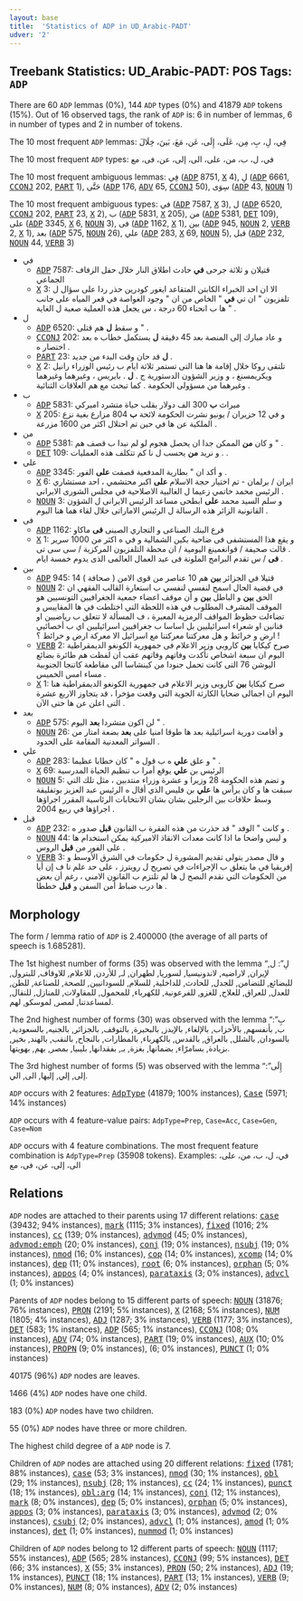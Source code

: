 ```yaml
---
layout: base
title:  'Statistics of ADP in UD_Arabic-PADT'
udver: '2'
---
```


## Treebank Statistics: UD_Arabic-PADT: POS Tags: `ADP`

There are 60 `ADP` lemmas (0%), 144 `ADP` types (0%) and 41879 `ADP` tokens (15%).
Out of 16 observed tags, the rank of `ADP` is: 6 in number of lemmas, 6 in number of types and 2 in number of tokens.

The 10 most frequent `ADP` lemmas: فِي، لِ، بِ، مِن، عَلَى، إِلَى، عَن، مَعَ، بَينَ، خِلَالَ

The 10 most frequent `ADP` types:  في، ل، ب، من، على، الى، إلى، عن، فى، مع

The 10 most frequent ambiguous lemmas: فِي (<tt><a href="ar_padt-pos-ADP.html">ADP</a></tt> 8751, <tt><a href="ar_padt-pos-X.html">X</a></tt> 4), لِ (<tt><a href="ar_padt-pos-ADP.html">ADP</a></tt> 6661, <tt><a href="ar_padt-pos-CCONJ.html">CCONJ</a></tt> 202, <tt><a href="ar_padt-pos-PART.html">PART</a></tt> 1), حَتَّى (<tt><a href="ar_padt-pos-ADP.html">ADP</a></tt> 176, <tt><a href="ar_padt-pos-ADV.html">ADV</a></tt> 65, <tt><a href="ar_padt-pos-CCONJ.html">CCONJ</a></tt> 50), سِوَى (<tt><a href="ar_padt-pos-ADP.html">ADP</a></tt> 43, <tt><a href="ar_padt-pos-NOUN.html">NOUN</a></tt> 1)

The 10 most frequent ambiguous types:  في (<tt><a href="ar_padt-pos-ADP.html">ADP</a></tt> 7587, <tt><a href="ar_padt-pos-X.html">X</a></tt> 3), ل (<tt><a href="ar_padt-pos-ADP.html">ADP</a></tt> 6520, <tt><a href="ar_padt-pos-CCONJ.html">CCONJ</a></tt> 202, <tt><a href="ar_padt-pos-PART.html">PART</a></tt> 23, <tt><a href="ar_padt-pos-X.html">X</a></tt> 2), ب (<tt><a href="ar_padt-pos-ADP.html">ADP</a></tt> 5831, <tt><a href="ar_padt-pos-X.html">X</a></tt> 205), من (<tt><a href="ar_padt-pos-ADP.html">ADP</a></tt> 5381, <tt><a href="ar_padt-pos-DET.html">DET</a></tt> 109), على (<tt><a href="ar_padt-pos-ADP.html">ADP</a></tt> 3345, <tt><a href="ar_padt-pos-X.html">X</a></tt> 6, <tt><a href="ar_padt-pos-NOUN.html">NOUN</a></tt> 3), فى (<tt><a href="ar_padt-pos-ADP.html">ADP</a></tt> 1162, <tt><a href="ar_padt-pos-X.html">X</a></tt> 1), بين (<tt><a href="ar_padt-pos-ADP.html">ADP</a></tt> 945, <tt><a href="ar_padt-pos-NOUN.html">NOUN</a></tt> 2, <tt><a href="ar_padt-pos-VERB.html">VERB</a></tt> 2, <tt><a href="ar_padt-pos-X.html">X</a></tt> 1), بعد (<tt><a href="ar_padt-pos-ADP.html">ADP</a></tt> 575, <tt><a href="ar_padt-pos-NOUN.html">NOUN</a></tt> 26), علي (<tt><a href="ar_padt-pos-ADP.html">ADP</a></tt> 283, <tt><a href="ar_padt-pos-X.html">X</a></tt> 69, <tt><a href="ar_padt-pos-NOUN.html">NOUN</a></tt> 5), قبل (<tt><a href="ar_padt-pos-ADP.html">ADP</a></tt> 232, <tt><a href="ar_padt-pos-NOUN.html">NOUN</a></tt> 44, <tt><a href="ar_padt-pos-VERB.html">VERB</a></tt> 3)


* في
  * <tt><a href="ar_padt-pos-ADP.html">ADP</a></tt> 7587: قتيلان و ثلاثة جرحى <b>في</b> حادث اطلاق النار خلال حفل الزفاف الجماعي
  * <tt><a href="ar_padt-pos-X.html">X</a></tt> 3: الا ان احد الخبراء الكابتن المتقاعد ايغور كودرين حذر ردا على سؤال ل تلفزيون " ان تي <b>في</b> " الخاص من ان " وجود الغواصة في قعر المياه على جانب ها ب انحناء 60 درجة ، س يجعل هذه العملية صعبة ل الغاية " .
* ل
  * <tt><a href="ar_padt-pos-ADP.html">ADP</a></tt> 6520: و سقط <b>ل</b> هم قتلى " .
  * <tt><a href="ar_padt-pos-CCONJ.html">CCONJ</a></tt> 202: و عاد مبارك إلى المنصة بعد 45 دقيقة <b>ل</b> يستكمل خطاب ه بعد اختصار ه .
  * <tt><a href="ar_padt-pos-PART.html">PART</a></tt> 23: <b>ل</b> قد حان وقت البدء من جديد .
  * <tt><a href="ar_padt-pos-X.html">X</a></tt> 2: تلتقى روكا خلال إقامة ها هنا التى تستمر ثلاثة ايام ب رئيس الوزراء رانيل ويكريمسنغ ، و وزير الشؤون الدستورية ج . <b>ل</b> . بايريس ، وغيرهما وغيرهما وغيرهما من مسؤولى الحكومة . كما تبحث مع هم العلاقات الثنائية .
* ب
  * <tt><a href="ar_padt-pos-ADP.html">ADP</a></tt> 5831: ميراث <b>ب</b> 300 الف دولار يقلب حياة متشرد اميركي
  * <tt><a href="ar_padt-pos-X.html">X</a></tt> 205: و في 12 حزيران / يونيو نشرت الحكومة لائحة <b>ب</b> 804 مزارع بغية نزع الملكية عن ها في حين تم احتلال اكثر من 1600 مزرعة .
* من
  * <tt><a href="ar_padt-pos-ADP.html">ADP</a></tt> 5381: و كان <b>من</b> الممكن جدا ان يحصل هجوم لو لم نبدا ب قصف هم " .
  * <tt><a href="ar_padt-pos-DET.html">DET</a></tt> 109: و نريد <b>من</b> يحسب ل نا كم تتكلف هذه العمليات . .
* على
  * <tt><a href="ar_padt-pos-ADP.html">ADP</a></tt> 3345: و أكد ان " بطارية المدفعية قصفت <b>على</b> الفور .
  * <tt><a href="ar_padt-pos-X.html">X</a></tt> 6: ايران / برلمان - تم اختيار حجة الاسلام <b>على</b> اكبر محتشمي ، احد مستشاري الرئيس محمد خاتمي زعيما ل الغالبية الاصلاحية في مجلس الشورى الايراني .
  * <tt><a href="ar_padt-pos-NOUN.html">NOUN</a></tt> 3: و سلم السيد محمد <b>على</b> ابطحى مساعد الرئيس الايرانى ل الشؤون القانونية الزائر هذه الرسالة ل الرئيس الاماراتى خلال لقاء هما هنا اليوم .
* فى
  * <tt><a href="ar_padt-pos-ADP.html">ADP</a></tt> 1162: فرع البنك الصناعى و التجاري الصينى <b>فى</b> ماكاو
  * <tt><a href="ar_padt-pos-X.html">X</a></tt> 1: و يقع هذا المستشفى فى ضاحية بكين الشمالية و في ه اكثر من 1000 سرير . قالت صحيفة / قوانغمينغ اليومية / ان محطة التلفزيون المركزية / سى سى تى <b>فى</b> / س تقدم البرامج الملونة فى عيد العمال العالمى الذى يدوم خمسة ايام .
* بين
  * <tt><a href="ar_padt-pos-ADP.html">ADP</a></tt> 945: 14 قتيلا في الجزائر <b>بين</b> هم 10 عناصر من قوى الامن ( صحافة )
  * <tt><a href="ar_padt-pos-NOUN.html">NOUN</a></tt> 2: في قضية الحال اسمح لنفسي لنفسي ب استعارة القالب الفقهي ان الحق <b>بين</b> و الباطل <b>بين</b> و أن موقف اعضاء جمعية الجغرافيين التونسيين هو الموقف المشرف المطلوب في هذه اللحظة التي اختلطت في ها المقاييس و تضاءلت حظوظ المواقف الرمزية المعبرة ، ف المسألة لا تتعلق ب رياضيين او فنانين او شعراء اسرائيليين بل اساسا ب جغرافيين اسرائيليين اي ب أخصائيي ارض و خرائط و هل معركتنا معركتنا مع اسرائيل الا معركة ارض و خرائط ؟ !
  * <tt><a href="ar_padt-pos-VERB.html">VERB</a></tt> 2: صرح كيكايا <b>بين</b> كاروبى وزير الاعلام فى جمهورية الكونغو الديمقراطية اليوم ان سبعة اشخاص تأكدت وفاتهم وفاتهم عقب ان لفظت هم طائرة بضائع اليوشن 76 التى كانت تحمل جنودا من كينشاسا الى مقاطعة كاتنجا الجنوبية مساء امس الخميس .
  * <tt><a href="ar_padt-pos-X.html">X</a></tt> 1: صرح كيكايا <b>بين</b> كاروبى وزير الاعلام فى جمهورية الكونغو الديمقراطية هنا اليوم ان اجمالى ضحايا الكارثة الجوية التى وقعت مؤخرا ، قد يتجاوز الاربع عشرة التى اعلن عن ها حتى الآن .
* بعد
  * <tt><a href="ar_padt-pos-ADP.html">ADP</a></tt> 575: لن اكون متشردا <b>بعد</b> اليوم " .
  * <tt><a href="ar_padt-pos-NOUN.html">NOUN</a></tt> 26: و أقامت دورية اسرائيلية بعد ها طوقا امنيا على <b>بعد</b> بضعة امتار من السواتر المعدنية المقامة على الحدود .
* علي
  * <tt><a href="ar_padt-pos-ADP.html">ADP</a></tt> 283: و علق <b>علي</b> ه ب قول ه " كان خطابا عظيما " .
  * <tt><a href="ar_padt-pos-X.html">X</a></tt> 69: الرئيس بن <b>علي</b> يوقع أمرا ب تنظيم الحياة المدرسية
  * <tt><a href="ar_padt-pos-NOUN.html">NOUN</a></tt> 5: و تضم هذه الحكومة 28 وزيرا و عشرة وزراء منتدبين ، مثل تلك التي سبقت ها و كان يرأس ها <b>علي</b> بن فليس الذي أقال ه الرئيس عبد العزيز بوتفليقة وسط خلافات بين الرجلين بشان بشان الانتخابات الرئاسية المقرر اجراؤها اجراؤها في ربيع 2004 .
* قبل
  * <tt><a href="ar_padt-pos-ADP.html">ADP</a></tt> 232: و كانت " الوفد " قد حذرت من هذه الفقرة ب القانون <b>قبل</b> صدور ه .
  * <tt><a href="ar_padt-pos-NOUN.html">NOUN</a></tt> 44: و ليس واضحا ما اذا كانت معدات الانقاذ الاميركية يمكن استخدام ها على الفور من <b>قبل</b> الروس .
  * <tt><a href="ar_padt-pos-VERB.html">VERB</a></tt> 3: و قال مصدر يتولى تقديم المشورة ل حكومات في الشرق الأوسط و إفريقيا في ما يتعلق ب الإجراءات في تصريح ل رويترز ، على حد علم نا ف إن أيا من الحكومات التي نقدم النصح ل ها لم تلتزم ب القانون الامني ، رغم أن بعض ها درب ضباط أمن السفن و <b>قبل</b> خططا .

## Morphology

The form / lemma ratio of `ADP` is 2.400000 (the average of all parts of speech is 1.685281).

The 1st highest number of forms (35) was observed with the lemma “لِ”: ل, لإيران, لاراضيه, لاندونيسيا, لسوريا, لطهران, لـ, للأردن, للاعلام, للاوقاف, للبترول, للبضائع, للتضامن, للجدل, للحادث, للداخلية, للسلام, للسودانيين, للصحة, للصناعة, للطن, للعدل, للعراق, للعلاج, للغزو, للفرعونية, للكهرباء, للمحمول, للمقاولات, للمنازل, للنقال, لمساعدتنا, لمصر, لموسكو, لهم.

The 2nd highest number of forms (30) was observed with the lemma “بِ”: ب, بأنفسهم, بالأحزاب, بالإلغاء, بالإيدز, بالبحيرة, بالتوقف, بالجزائر, بالجنيه, بالسعودية, بالسودان, بالشلل, بالعراق, بالقدس, بالكهرباء, بالمطارات, بالنجاح, بالنقب, بالهند, بخير, بزيادة, بسامرّاء, بضمانها, بغزة, بـ, بفقدانها, بليبيا, بمصر, بهم, بهويتها.

The 3rd highest number of forms (5) was observed with the lemma “إِلَى”: إلى, إلي, إليها, الى, الي.

`ADP` occurs with 2 features: <tt><a href="ar_padt-feat-AdpType.html">AdpType</a></tt> (41879; 100% instances), <tt><a href="ar_padt-feat-Case.html">Case</a></tt> (5971; 14% instances)

`ADP` occurs with 4 feature-value pairs: `AdpType=Prep`, `Case=Acc`, `Case=Gen`, `Case=Nom`

`ADP` occurs with 4 feature combinations.
The most frequent feature combination is `AdpType=Prep` (35908 tokens).
Examples: في، ل، ب، من، على، الى، إلى، عن، فى، مع


## Relations

`ADP` nodes are attached to their parents using 17 different relations: <tt><a href="ar_padt-dep-case.html">case</a></tt> (39432; 94% instances), <tt><a href="ar_padt-dep-mark.html">mark</a></tt> (1115; 3% instances), <tt><a href="ar_padt-dep-fixed.html">fixed</a></tt> (1016; 2% instances), <tt><a href="ar_padt-dep-cc.html">cc</a></tt> (139; 0% instances), <tt><a href="ar_padt-dep-advmod.html">advmod</a></tt> (45; 0% instances), <tt><a href="ar_padt-dep-advmod-emph.html">advmod:emph</a></tt> (20; 0% instances), <tt><a href="ar_padt-dep-conj.html">conj</a></tt> (19; 0% instances), <tt><a href="ar_padt-dep-nsubj.html">nsubj</a></tt> (19; 0% instances), <tt><a href="ar_padt-dep-nmod.html">nmod</a></tt> (16; 0% instances), <tt><a href="ar_padt-dep-cop.html">cop</a></tt> (14; 0% instances), <tt><a href="ar_padt-dep-xcomp.html">xcomp</a></tt> (14; 0% instances), <tt><a href="ar_padt-dep-dep.html">dep</a></tt> (11; 0% instances), <tt><a href="ar_padt-dep-root.html">root</a></tt> (6; 0% instances), <tt><a href="ar_padt-dep-orphan.html">orphan</a></tt> (5; 0% instances), <tt><a href="ar_padt-dep-appos.html">appos</a></tt> (4; 0% instances), <tt><a href="ar_padt-dep-parataxis.html">parataxis</a></tt> (3; 0% instances), <tt><a href="ar_padt-dep-advcl.html">advcl</a></tt> (1; 0% instances)

Parents of `ADP` nodes belong to 15 different parts of speech: <tt><a href="ar_padt-pos-NOUN.html">NOUN</a></tt> (31876; 76% instances), <tt><a href="ar_padt-pos-PRON.html">PRON</a></tt> (2191; 5% instances), <tt><a href="ar_padt-pos-X.html">X</a></tt> (2168; 5% instances), <tt><a href="ar_padt-pos-NUM.html">NUM</a></tt> (1805; 4% instances), <tt><a href="ar_padt-pos-ADJ.html">ADJ</a></tt> (1287; 3% instances), <tt><a href="ar_padt-pos-VERB.html">VERB</a></tt> (1177; 3% instances), <tt><a href="ar_padt-pos-DET.html">DET</a></tt> (583; 1% instances), <tt><a href="ar_padt-pos-ADP.html">ADP</a></tt> (565; 1% instances), <tt><a href="ar_padt-pos-CCONJ.html">CCONJ</a></tt> (108; 0% instances), <tt><a href="ar_padt-pos-ADV.html">ADV</a></tt> (74; 0% instances), <tt><a href="ar_padt-pos-PART.html">PART</a></tt> (19; 0% instances), <tt><a href="ar_padt-pos-AUX.html">AUX</a></tt> (10; 0% instances), <tt><a href="ar_padt-pos-PROPN.html">PROPN</a></tt> (9; 0% instances),  (6; 0% instances), <tt><a href="ar_padt-pos-PUNCT.html">PUNCT</a></tt> (1; 0% instances)

40175 (96%) `ADP` nodes are leaves.

1466 (4%) `ADP` nodes have one child.

183 (0%) `ADP` nodes have two children.

55 (0%) `ADP` nodes have three or more children.

The highest child degree of a `ADP` node is 7.

Children of `ADP` nodes are attached using 20 different relations: <tt><a href="ar_padt-dep-fixed.html">fixed</a></tt> (1781; 88% instances), <tt><a href="ar_padt-dep-case.html">case</a></tt> (53; 3% instances), <tt><a href="ar_padt-dep-nmod.html">nmod</a></tt> (30; 1% instances), <tt><a href="ar_padt-dep-obl.html">obl</a></tt> (29; 1% instances), <tt><a href="ar_padt-dep-nsubj.html">nsubj</a></tt> (28; 1% instances), <tt><a href="ar_padt-dep-cc.html">cc</a></tt> (24; 1% instances), <tt><a href="ar_padt-dep-punct.html">punct</a></tt> (18; 1% instances), <tt><a href="ar_padt-dep-obl-arg.html">obl:arg</a></tt> (14; 1% instances), <tt><a href="ar_padt-dep-conj.html">conj</a></tt> (12; 1% instances), <tt><a href="ar_padt-dep-mark.html">mark</a></tt> (8; 0% instances), <tt><a href="ar_padt-dep-dep.html">dep</a></tt> (5; 0% instances), <tt><a href="ar_padt-dep-orphan.html">orphan</a></tt> (5; 0% instances), <tt><a href="ar_padt-dep-appos.html">appos</a></tt> (3; 0% instances), <tt><a href="ar_padt-dep-parataxis.html">parataxis</a></tt> (3; 0% instances), <tt><a href="ar_padt-dep-advmod.html">advmod</a></tt> (2; 0% instances), <tt><a href="ar_padt-dep-csubj.html">csubj</a></tt> (2; 0% instances), <tt><a href="ar_padt-dep-advcl.html">advcl</a></tt> (1; 0% instances), <tt><a href="ar_padt-dep-amod.html">amod</a></tt> (1; 0% instances), <tt><a href="ar_padt-dep-det.html">det</a></tt> (1; 0% instances), <tt><a href="ar_padt-dep-nummod.html">nummod</a></tt> (1; 0% instances)

Children of `ADP` nodes belong to 12 different parts of speech: <tt><a href="ar_padt-pos-NOUN.html">NOUN</a></tt> (1117; 55% instances), <tt><a href="ar_padt-pos-ADP.html">ADP</a></tt> (565; 28% instances), <tt><a href="ar_padt-pos-CCONJ.html">CCONJ</a></tt> (99; 5% instances), <tt><a href="ar_padt-pos-DET.html">DET</a></tt> (66; 3% instances), <tt><a href="ar_padt-pos-X.html">X</a></tt> (55; 3% instances), <tt><a href="ar_padt-pos-PRON.html">PRON</a></tt> (50; 2% instances), <tt><a href="ar_padt-pos-ADJ.html">ADJ</a></tt> (19; 1% instances), <tt><a href="ar_padt-pos-PUNCT.html">PUNCT</a></tt> (18; 1% instances), <tt><a href="ar_padt-pos-PART.html">PART</a></tt> (13; 1% instances), <tt><a href="ar_padt-pos-VERB.html">VERB</a></tt> (9; 0% instances), <tt><a href="ar_padt-pos-NUM.html">NUM</a></tt> (8; 0% instances), <tt><a href="ar_padt-pos-ADV.html">ADV</a></tt> (2; 0% instances)

